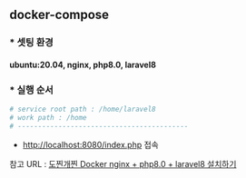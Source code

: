 ## docker-compose
### * 셋팅 환경
#### ubuntu:20.04, nginx, php8.0, laravel8

### * 실행 순서  
```bash
# service root path : /home/laravel8
# work path : /home 
# ------------------------------------------
```

* [http://localhost:8080/index.php](http://localhost:8080/index.php) 접속

참고 URL : [도찐개찐 Docker nginx + php8.0 + laravel8 설치하기](https://dev-truly.tistory.com/entry/6-Docker-nginx-php80-laravel8-%EC%84%A4%EC%B9%98%ED%95%98%EA%B8%B0)